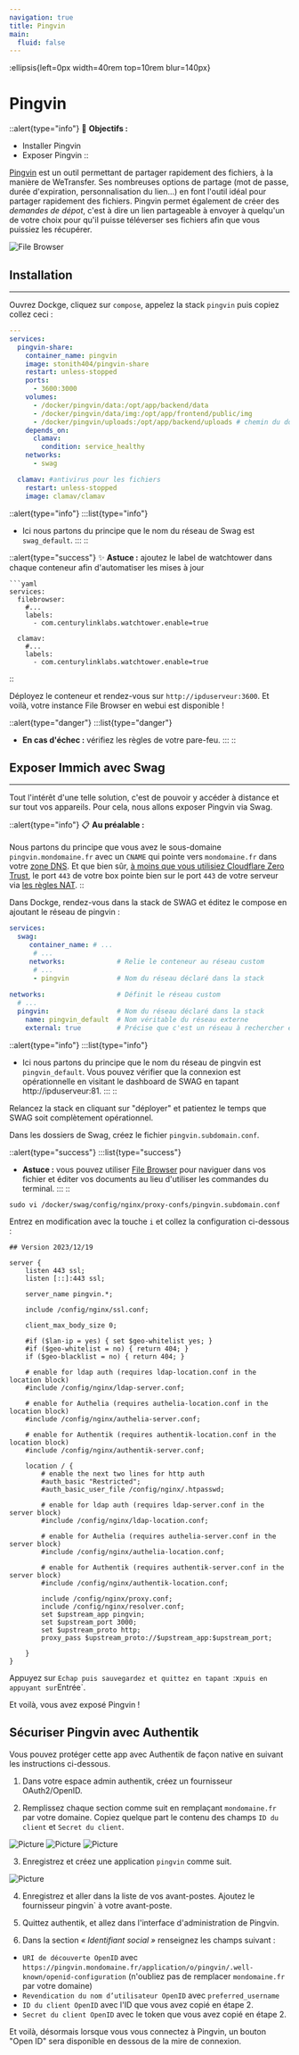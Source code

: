 ```yaml
---
navigation: true
title: Pingvin
main:
  fluid: false
---
```

:ellipsis{left=0px width=40rem top=10rem blur=140px}
# Pingvin

::alert{type="info"}
🎯 __Objectifs :__
- Installer Pingvin
- Exposer Pingvin
::

[Pingvin](https://github.com/stonith404/pingvin-share) est un outil permettant de partager rapidement des fichiers, à la manière de WeTransfer. Ses nombreuses options de partage (mot de passe, durée d'expiration, personnalisation du lien...) en font l'outil idéal pour partager rapidement des fichiers. Pingvin permet également de créer des _demandes de dépot_, c'est à dire un lien partageable à envoyer à quelqu'un de votre choix pour qu'il puisse téléverser ses fichiers afin que vous puissiez les récupérer.

![File Browser](/img/serveex/pingvin.png)

## Installation
---
Ouvrez Dockge, cliquez sur `compose`, appelez la stack `pingvin` puis copiez collez ceci :

```yaml
---
services:
  pingvin-share:
    container_name: pingvin
    image: stonith404/pingvin-share
    restart: unless-stopped
    ports:
      - 3600:3000
    volumes:
      - /docker/pingvin/data:/opt/app/backend/data
      - /docker/pingvin/data/img:/opt/app/frontend/public/img
      - /docker/pingvin/uploads:/opt/app/backend/uploads # chemin du dossier dans lequel vous souhaitez stocker les fichiers uploadés dans pingvin. A changer selon vos préférences.
    depends_on:
      clamav:
        condition: service_healthy
    networks:
      - swag

  clamav: #antivirus pour les fichiers
    restart: unless-stopped
    image: clamav/clamav
```
::alert{type="info"}
:::list{type="info"}
- Ici nous partons du principe que le nom du réseau de Swag est `swag_default`.
:::
::

::alert{type="success"}
✨ __Astuce :__ ajoutez le label de watchtower dans chaque conteneur afin d'automatiser les mises à jour

    ```yaml
    services:
      filebrowser:
        #...
        labels:
          - com.centurylinklabs.watchtower.enable=true
      
      clamav:
        #...
        labels:
          - com.centurylinklabs.watchtower.enable=true
::

Déployez le conteneur et rendez-vous sur `http://ipduserveur:3600`. Et voilà, votre instance File Browser en webui est disponible !

::alert{type="danger"}
:::list{type="danger"}
- __En cas d'échec :__ vérifiez les règles de votre pare-feu.
:::
::

## Exposer Immich avec Swag
---
Tout l'intérêt d'une telle solution, c'est de pouvoir y accéder à distance et sur tout vos appareils. Pour cela, nous allons exposer Pingvin via Swag.

::alert{type="info"}
📋 __Au préalable :__ 
<br/><br/>
Nous partons du principe que vous avez le sous-domaine `pingvin.mondomaine.fr` avec un `CNAME` qui pointe vers `mondomaine.fr` dans votre [zone DNS](/general/networking/dns). Et que bien sûr, [à moins que vous utilisiez Cloudflare Zero Trust](/serveex/security/cloudflare), le port `443` de votre box pointe bien sur le port `443` de votre serveur via [les règles NAT](/general/networking/nat).
::

Dans Dockge, rendez-vous dans la stack de SWAG et éditez le compose en ajoutant le réseau de pingvin :

```yaml
services:
  swag:
     container_name: # ...
      # ... 
     networks:             # Relie le conteneur au réseau custom 
      # ...           
      - pingvin            # Nom du réseau déclaré dans la stack
    
networks:                  # Définit le réseau custom
  # ...
  pingvin:                 # Nom du réseau déclaré dans la stack
    name: pingvin_default  # Nom véritable du réseau externe
    external: true         # Précise que c'est un réseau à rechercher en externe
```

::alert{type="info"}
:::list{type="info"}
- Ici nous partons du principe que le nom du réseau de pingvin est `pingvin_default`. Vous pouvez vérifier que la connexion est opérationnelle en visitant le dashboard de SWAG en tapant http://ipduserveur:81.
:::
::

Relancez la stack en cliquant sur "déployer" et patientez le temps que SWAG soit complètement opérationnel.

Dans les dossiers de Swag, créez le fichier `pingvin.subdomain.conf`.

::alert{type="success"}
:::list{type="success"}
- __Astuce :__ vous pouvez utiliser [File Browser](/serveex/files/file-browser) pour naviguer dans vos fichier et éditer vos documents au lieu d'utiliser les commandes du terminal.
:::
::

```shell
sudo vi /docker/swag/config/nginx/proxy-confs/pingvin.subdomain.conf
```
Entrez en modification avec la touche `i` et collez la configuration ci-dessous :

```nginx
## Version 2023/12/19

server {
    listen 443 ssl;
    listen [::]:443 ssl;

    server_name pingvin.*;

    include /config/nginx/ssl.conf;

    client_max_body_size 0;

    #if ($lan-ip = yes) { set $geo-whitelist yes; }
    #if ($geo-whitelist = no) { return 404; }
    if ($geo-blacklist = no) { return 404; }

    # enable for ldap auth (requires ldap-location.conf in the location block)
    #include /config/nginx/ldap-server.conf;

    # enable for Authelia (requires authelia-location.conf in the location block)
    #include /config/nginx/authelia-server.conf;

    # enable for Authentik (requires authentik-location.conf in the location block)
    #include /config/nginx/authentik-server.conf;

    location / {
        # enable the next two lines for http auth
        #auth_basic "Restricted";
        #auth_basic_user_file /config/nginx/.htpasswd;

        # enable for ldap auth (requires ldap-server.conf in the server block)
        #include /config/nginx/ldap-location.conf;

        # enable for Authelia (requires authelia-server.conf in the server block)
        #include /config/nginx/authelia-location.conf;

        # enable for Authentik (requires authentik-server.conf in the server block)
        #include /config/nginx/authentik-location.conf;

        include /config/nginx/proxy.conf;
        include /config/nginx/resolver.conf;
        set $upstream_app pingvin;
        set $upstream_port 3000;
        set $upstream_proto http;
        proxy_pass $upstream_proto://$upstream_app:$upstream_port;

    }
}

```

Appuyez sur `Echap puis sauvegardez et quittez en tapant `:x` puis en appuyant sur `Entrée`.

Et voilà, vous avez exposé Pingvin !

## Sécuriser Pingvin avec Authentik

Vous pouvez protéger cette app avec Authentik de façon native en suivant les instructions ci-dessous.

1. Dans votre espace admin authentik, créez un fournisseur OAuth2/OpenID.

2. Remplissez chaque section comme suit en remplaçant `mondomaine.fr` par votre domaine. Copiez quelque part le contenu des champs `ID du client` et `Secret du client`.

![Picture](/img/serveex/pingvin-auth1.png)
![Picture](/img/serveex/pingvin-auth2.png)
![Picture](/img/serveex/pingvin-auth3.png)

3. Enregistrez et créez une application `pingvin` comme suit.

![Picture](/img/serveex/pingvin-auth4.png)

4. Enregistrez et aller dans la liste de vos avant-postes. Ajoutez le fournisseur pingvin` à votre avant-poste.

5. Quittez authentik, et allez dans l'interface d'administration de Pingvin.

6. Dans la section _« Identifiant social »_ renseignez les champs suivant :
- `URI de découverte OpenID` avec `https://pingvin.mondomaine.fr/application/o/pingvin/.well-known/openid-configuration` (n'oubliez pas de remplacer `mondomaine.fr` par votre domaine)
- `Revendication du nom d’utilisateur OpenID` avec `preferred_username`
- `ID du client OpenID` avec l'ID que vous avez copié en étape 2.
- `Secret du client OpenID` avec le token que vous avez copié en étape 2.

Et voilà, désormais lorsque vous vous connectez à Pingvin, un bouton "Open ID" sera disponible en dessous de la mire de connexion.